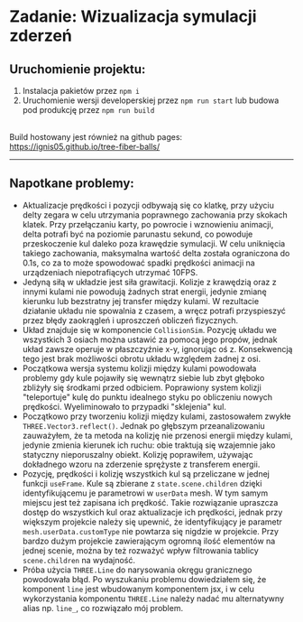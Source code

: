 # Zadanie: Wizualizacja symulacji zderzeń

## Uruchomienie projektu:

1. Instalacja pakietów przez `npm i`
2. Uruchomienie wersji developerskiej przez `npm run start` lub budowa pod produkcję przez `npm run build`  
   <br/>

Build hostowany jest również na github pages: https://ignis05.github.io/tree-fiber-balls/

<hr/>

## Napotkane problemy:

- Aktualizacje prędkości i pozycji odbywają się co klatkę, przy użyciu delty zegara w celu utrzymania poprawnego zachowania przy skokach klatek. Przy przełączaniu karty, po powrocie i wznowieniu animacji, delta potrafi być na poziomie parunastu sekund, co powoduje przeskoczenie kul daleko poza krawędzie symulacji. W celu uniknięcia takiego zachowania, maksymalna wartość delta została ograniczona do 0.1s, co za to może spowodować spadki prędkości animacji na urządzeniach niepotrafiących utrzymać 10FPS.
- Jedyną siłą w układzie jest siła grawitacji. Kolizje z krawędzią oraz z innymi kulami nie powodują żadnych strat energii, jedynie zmianę kierunku lub bezstratny jej transfer między kulami. W rezultacie działanie układu nie spowalnia z czasem, a wręcz potrafi przyspieszyć przez błędy zaokrągleń i uproszczeń obliczeń fizycznych.
- Układ znajduje się w komponencie `CollisionSim`. Pozycję układu we wszystkich 3 osiach można ustawić za pomocą jego propów, jednak układ zawsze operuje w płaszczyźnie x-y, ignorując oś z. Konsekwencją tego jest brak możliwości obrotu układu względem żadnej z osi.
- Początkowa wersja systemu kolizji między kulami powodowała problemy gdy kule pojawiły się wewnątrz siebie lub zbyt głęboko zbliżyły się środkami przed odbiciem. Poprawiony system kolizji "teleportuje" kulę do punktu idealnego styku po obliczeniu nowych prędkości. Wyeliminowało to przypadki "sklejenia" kul.
- Początkowo przy tworzeniu kolizji między kulami, zastosowałem zwykłe `THREE.Vector3.reflect()`. Jednak po głębszym przeanalizowaniu zauważyłem, że ta metoda na kolizję nie przenosi energii między kulami, jedynie zmienia kierunek ich ruchu: obie traktują się wzajemnie jako statyczny nieporuszalny obiekt. Kolizję poprawiłem, używając dokładnego wzoru na zderzenie sprężyste z transferem energii.
- Pozycję, prędkości i kolizję wszystkich kul są przeliczane w jednej funkcji `useFrame`. Kule są zbierane z `state.scene.children` dzięki identyfikującemu je parametrowi w `userData` mesh. W tym samym miejscu jest też zapisana ich prędkość. Takie rozwiązanie upraszcza dostęp do wszystkich kul oraz aktualizacje ich prędkości, jednak przy większym projekcie należy się upewnić, że identyfikujący je parametr `mesh.userData.customType` nie powtarza się nigdzie w projekcie. Przy bardzo dużym projekcie zawierającym ogromną ilość elementów na jednej scenie, można by też rozważyć wpływ filtrowania tablicy `scene.children` na wydajność.
- Próba użycia `THREE.Line` do narysowania okręgu granicznego powodowała błąd. Po wyszukaniu problemu dowiedziałem się, że komponent `line` jest wbudowanym komponentem jsx, i w celu wykorzystania komponentu `THREE.Line` należy nadać mu alternatywny alias np. `line_`, co rozwiązało mój problem.
